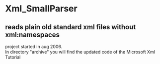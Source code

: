 # Xml_SmallParser  
## reads plain old standard xml files without xml:namespaces  
project started in aug 2006.  
In directory "archive" you will find the updated code of the Microsoft Xml Tutorial

